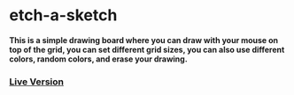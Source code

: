 # etch-a-sketch
#### This is a simple drawing board where you can draw with your mouse on top of the grid, you can set different grid sizes, you can also  use different colors, random colors, and erase your drawing.
### [Live Version](https://azdrenymeri.github.io/etch-a-sketch/)
